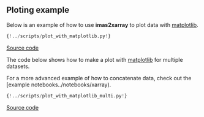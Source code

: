 ## Ploting example

Below is an example of how to use **imas2xarray** to plot data with [matplotlib](https://matplotlib.org/).

```python
{!../scripts/plot_with_matplotlib.py!}
```

[Source code](https://github.com/duqtools/imas2xarray/tree/main/scripts/plot_with_matplotlib.py)

The code below shows how to make a plot with [matplotlib](https://matplotlib.org/) for multiple datasets.

For a more advanced example of how to concatenate data, check out the [example notebooks../notebooks/xarray).

```python
{!../scripts/plot_with_matplotlib_multi.py!}
```

[Source code](https://github.com/duqtools/imas2xarray/tree/main/scripts/plot_with_matplotlib_multi.py)

